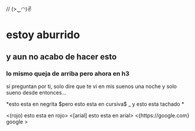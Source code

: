 // (>‿◠)✌
 
<h1> estoy aburrido </h1>

<h2> y aun no acabo de hacer esto </h2>

<h3> lo mismo queja de arriba pero ahora en h3 </h3>

<p> si preguntan por ti, solo dire que te vi en mis suenos una noche 
y solo sueno desde entonces...</p>

<p> *esto esta en negrita $pero esto esta en cursiva$ _ y esto esta tachado *</p>

<p> <(rojo) esto esta en rojo> <[arial] esto esta en arial> 
<{https://google.com} google ></p>